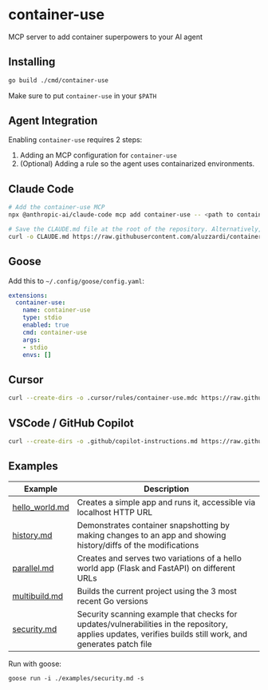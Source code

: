 # container-use

MCP server to add container superpowers to your AI agent

## Installing

```sh
go build ./cmd/container-use
```

Make sure to put `container-use` in your `$PATH`

## Agent Integration

Enabling `container-use` requires 2 steps:

1. Adding an MCP configuration for `container-use`
2. (Optional) Adding a rule so the agent uses containarized environments.

## Claude Code

```sh
# Add the container-use MCP
npx @anthropic-ai/claude-code mcp add container-use -- <path to container-use> stdio

# Save the CLAUDE.md file at the root of the repository. Alternatively, merge the instructions into your own CLAUDE.md.
curl -o CLAUDE.md https://raw.githubusercontent.com/aluzzardi/container-use/main/rules/agent.md
```

## Goose

Add this to `~/.config/goose/config.yaml`:

```yaml
extensions:
  container-use:
    name: container-use
    type: stdio
    enabled: true
    cmd: container-use
    args:
    - stdio
    envs: []
```

## Cursor

```sh
curl --create-dirs -o .cursor/rules/container-use.mdc https://raw.githubusercontent.com/aluzzardi/container-use/main/rules/cursor.mdc
```

## VSCode / GitHub Copilot

```sh
curl --create-dirs -o .github/copilot-instructions.md https://raw.githubusercontent.com/aluzzardi/container-use/main/rules/agent.md
```

## Examples

| Example | Description |
|---------|-------------|
| [hello_world.md](examples/hello_world.md) | Creates a simple app and runs it, accessible via localhost HTTP URL |
| [history.md](examples/history.md) | Demonstrates container snapshotting by making changes to an app and showing history/diffs of the modifications |
| [parallel.md](examples/parallel.md) | Creates and serves two variations of a hello world app (Flask and FastAPI) on different URLs |
| [multibuild.md](examples/multibuild.md) | Builds the current project using the 3 most recent Go versions |
| [security.md](examples/security.md) | Security scanning example that checks for updates/vulnerabilities in the repository, applies updates, verifies builds still work, and generates patch file |

Run with goose:

```console
goose run -i ./examples/security.md -s
```
